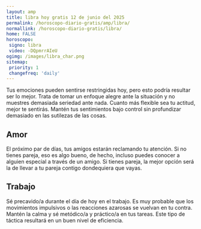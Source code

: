 ```yaml
---
layout: amp
title: libra hoy gratis 12 de junio del 2025 
permalink: /horoscopo-diario-gratis/amp/libra/
normallink: /horoscopo-diario-gratis/libra/
home: FALSE
horoscopo:
 signo: libra
 video: -DQpmrrAIeU
ogimg: /images/libra_char.png
sitemap:
 priority: 1
 changefreq: 'daily'
---
```



Tus emociones pueden sentirse restringidas hoy, pero esto podría resultar ser lo mejor. Trata de tomar un enfoque alegre ante la situación y no muestres demasiada seriedad ante nada. Cuanto más flexible sea tu actitud, mejor te sentirás. Mantén tus sentimientos bajo control sin profundizar demasiado en las sutilezas de las cosas.

## Amor

El próximo par de días, tus amigos estarán reclamando tu atención. Si no tienes pareja, eso es algo bueno, de hecho, incluso puedes conocer a alguien especial a través de un amigo. Si tienes pareja, la mejor opción será la de llevar a tu pareja contigo dondequiera que vayas.

## Trabajo

Sé precavido/a durante el día de hoy en el trabajo. Es muy probable que los movimientos impulsivos o las reacciones azarosas se vuelvan en tu contra. Mantén la calma y sé metódico/a y práctico/a en tus tareas. Este tipo de táctica resultará en un buen nivel de eficiencia.